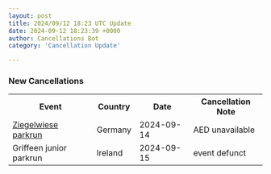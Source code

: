 ```yaml
---
layout: post
title: 2024/09/12 18:23 UTC Update
date: 2024-09-12 18:23:39 +0000
author: Cancellations Bot
category: 'Cancellation Update'

---
```


<h3>New Cancellations</h3>
<div class='hscrollable'>
<table style='width: 100%'>
    <tr>
        <th>Event</th>
        <th>Country</th>
        <th>Date</th>
        <th>Cancellation Note</th>
    </tr>
    <tr>
        <td><a href="https://www.parkrun.com.de/ziegelwiese">Ziegelwiese parkrun</a></td>
        <td>Germany</td>
        <td>2024-09-14</td>
        <td>AED unavailable</td>
    </tr>
    <tr>
        <td>Griffeen junior parkrun</td>
        <td>Ireland</td>
        <td>2024-09-15</td>
        <td>event defunct</td>
    </tr>
</table>
</div>
